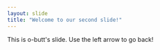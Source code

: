 ```yaml
---
layout: slide
title: "Welcome to our second slide!"
---
```

This is o-butt's slide.
Use the left arrow to go back!
